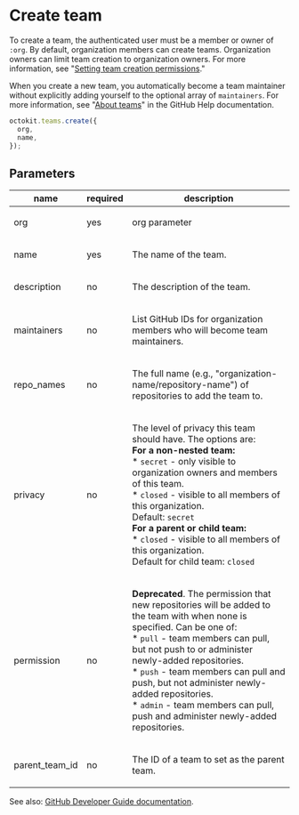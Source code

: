 # Create team

To create a team, the authenticated user must be a member or owner of `:org`. By default, organization members can create teams. Organization owners can limit team creation to organization owners. For more information, see "[Setting team creation permissions](https://help.github.com/en/articles/setting-team-creation-permissions-in-your-organization)."

When you create a new team, you automatically become a team maintainer without explicitly adding yourself to the optional array of `maintainers`. For more information, see "[About teams](https://help.github.com/en/github/setting-up-and-managing-organizations-and-teams/about-teams)" in the GitHub Help documentation.

```js
octokit.teams.create({
  org,
  name,
});
```

## Parameters

<table>
  <thead>
    <tr>
      <th>name</th>
      <th>required</th>
      <th>description</th>
    </tr>
  </thead>
  <tbody>
    <tr><td>org</td><td>yes</td><td>

org parameter

</td></tr>
<tr><td>name</td><td>yes</td><td>

The name of the team.

</td></tr>
<tr><td>description</td><td>no</td><td>

The description of the team.

</td></tr>
<tr><td>maintainers</td><td>no</td><td>

List GitHub IDs for organization members who will become team maintainers.

</td></tr>
<tr><td>repo_names</td><td>no</td><td>

The full name (e.g., "organization-name/repository-name") of repositories to add the team to.

</td></tr>
<tr><td>privacy</td><td>no</td><td>

The level of privacy this team should have. The options are:  
**For a non-nested team:**  
\* `secret` - only visible to organization owners and members of this team.  
\* `closed` - visible to all members of this organization.  
Default: `secret`  
**For a parent or child team:**  
\* `closed` - visible to all members of this organization.  
Default for child team: `closed`

</td></tr>
<tr><td>permission</td><td>no</td><td>

**Deprecated**. The permission that new repositories will be added to the team with when none is specified. Can be one of:  
\* `pull` - team members can pull, but not push to or administer newly-added repositories.  
\* `push` - team members can pull and push, but not administer newly-added repositories.  
\* `admin` - team members can pull, push and administer newly-added repositories.

</td></tr>
<tr><td>parent_team_id</td><td>no</td><td>

The ID of a team to set as the parent team.

</td></tr>
  </tbody>
</table>

See also: [GitHub Developer Guide documentation](https://developer.github.com/v3/teams/#create-team).
